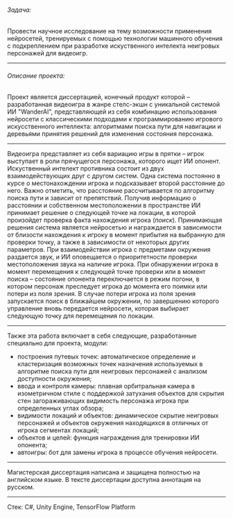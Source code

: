 ###### Задача:
Провести научное исследование на тему возможности применения нейросетей, тренируемых с помощью технологии машинного обучения с подкреплением при разработке искуственного интелекта неигровых персонажей для видеоигр.

---
###### Описание проекта:
Проект является диссертацией, конечный продукт которой – разработанная видеоигра в жанре стелс-экшн с уникальной системой ИИ "WanderAI", представляющей из себя комбинацию использования нейросети с классическими подходами к программированию игрового искусственного интеллекта: алгоритмами поиска пути для навигации и деревьями принятия решений для изменения состояния персонажа.

---
Видеоигра представляет из себя вариацию игры в прятки – игрок выступает в роли прячущегося персонажа, которого ищет ИИ опонент. Искуственный интелект противника состоит из двух взаимодействующих друг с другом систем. Одна система постоянно в курсе о местонахождении игрока и подсказывает второй расстояние до него. Важно отметить, что расстояние рассчитывается по алгоритму поиска пути и зависит от препятствий. Получив информацию о расстоянии и собственном местоположении в пространстве ИИ принимает решение о следующей точке на локации, в которой произойдет проверка факта нахождения игрока (*поиск*). Принимающая решения система является нейросетью и награждается в зависимости от близости нахождения к игроку в момент прибытия на выбранную для проверки точку, а также в зависимости от некоторых других параметров. При взаимодействии игрока с предметами окружения раздается звук, и ИИ оповещается о приоритетности проверки местоположения звука на наличие игрока. При обнаружении игрока в момент перемещения к следующей точке проверки или в момент поиска – состояние опонента переключается в режим погони, в котором персонаж преследует игрока до момента его поимки или потери из поля зрения. В случае потери игрока из поля зрения запускается поиск в ближайшем окружении, по завершению которого управление вновь передается нейросети, которая выбирает следующую точку для перемещения по локации.

---
Также эта работа включает в себя следующие, разработанные специально для проекта, модули:
- построения путевых точек: автоматическое определение и кластеризация возможных точек назначения используемых в алгоритме поиска пути для неигровых персонажей с анализом доступности окружения;
- ввода и контроля камеры: плавная орбитральная камера в изометричном стиле с поддержкой затухания объектов для скрытия стен загораживающих видимость персонажа игрока при определенных углах обзора;
- видимости локаций и объектов: динамическое скрытие неигровых персонажей и объектов окружения находящихся в отличных от игрока сегментах локаций;
- объектов и целей: функция награждения для тренировки ИИ опонента;
- автоигры: бот для замены игрока в процессе обучения нейросети.

---
Магистерская диссертация написана и защищена полностью на английском языке. В тексте диссертации доступна аннотация на русском.

---
Стек: C#, Unity Engine, TensorFlow Platform
